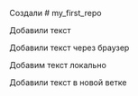 ﻿Создали # my_first_repo

Добавили текст

Добавили текст через браузер

Добавим текст локально

Добавили текст в новой ветке
